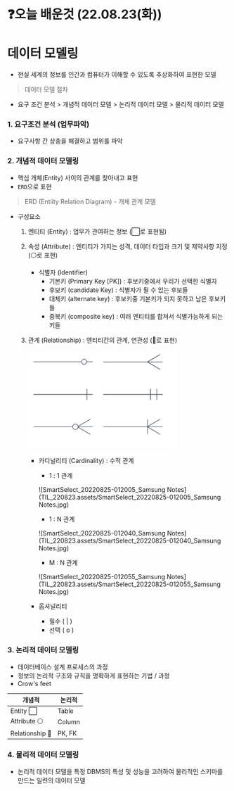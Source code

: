 # ❓오늘 배운것 (22.08.23(화))

# 데이터 모델링

- 현실 세계의 정보를 인간과 컴퓨터가 이해할 수 있도록 추상화하여 표현한 모델



> 데이터 모델 절차

- 요구 조건 분석 > 개념적 데이터 모델 > 논리적 데이터 모델 > 물리적 데이터 모델



### 1. 요구조건 분석 (업무파악)

- 요구사항 간 상충을 해결하고 범위를 파악



### 2. 개념적 데이터 모델링

- 핵심 개체(Entity) 사이의 관계를 찾아내고 표현
- `ERD`으로 표현

> ERD (Entiity Relation Diagram) - 개체 관계 모델

- 구성요소

  1. 엔티티 (Entity) : 업무가 관여하는 정보 (⬜로 표현됨)

  2. 속성 (Attribute) : 엔티티가 가지는 성격, 데이터 타입과 크기 및 제약사항 지정 (⚪로 표현) 
     - 식별자 (Identifier)
       - 기본키 (Primary Key [PK]) : 후보키중에서 우리가 선택한 식별자
       - 후보키 (candidate Key) : 식별자가 될 수 있는 후보들
       - 대체키 (alternate key) : 후보키중 기본키가 되지 못하고 남은 후보키들
       - 중복키 (composite key) : 여러 엔티티를 합쳐서 식별가능하게 되는 키들

  3. 관계 (Relationship) : 엔티티간의 관계, 연관성 (🔷로 표현)

     <img src="TIL_220823.assets/image-20220825012343694.png" alt="image-20220825012343694" style="zoom: 33%;" />

     - 카디널리티 (Cardinality) : 수적 관계

       - 1 : 1 관계

       ![SmartSelect_20220825-012005_Samsung Notes](TIL_220823.assets/SmartSelect_20220825-012005_Samsung Notes.jpg)

       - 1 : N 관계

       ![SmartSelect_20220825-012040_Samsung Notes](TIL_220823.assets/SmartSelect_20220825-012040_Samsung Notes.jpg)

       - M : N 관계

       ![SmartSelect_20220825-012055_Samsung Notes](TIL_220823.assets/SmartSelect_20220825-012055_Samsung Notes.jpg)

     - 옵셔널리티

       - 필수 ( | )
       - 선택 ( o )

       

### 3. 논리적 데이터 모델링

- 데이터베이스 설계 프로세스의 과정
- 정보의 논리적 구조와 규칙을 명확하게 표현하는 기법 / 과정
- Crow's feet

| 개념적         | 논리적 |
| -------------- | ------ |
| Entity ⬜       | Table  |
| Attribute ⚪    | Column |
| Relationship 🔷 | PK, FK |



### 4. 물리적 데이터 모델링

- 논리적 데이터 모델을 특정 DBMS의 특성 및 성능을 고려하여 물리적인 스키마를 만드는 일련의 데이터 모델
